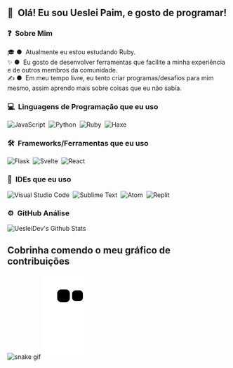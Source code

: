 <!-- ## 👋 &nbsp;Hey there! I'm Aditya -->
## 👋 &nbsp;Olá! Eu sou Ueslei Paim, e gosto de programar!

### ❓ &nbsp;Sobre Mim

🎓 ● &nbsp;Atualmente eu estou estudando Ruby.<br>
✨ ● &nbsp;Eu gosto de desenvolver ferramentas que facilite a minha experiência e de outros membros da comunidade.<br>
✍️ ● &nbsp;Em meu tempo livre, eu tento criar programas/desafios para mim mesmo, assim aprendo mais sobre coisas que eu não sabia.<br>

### 💻 &nbsp;Linguagens de Programação que eu uso

![JavaScript](https://img.shields.io/badge/-JavaScript-05122A?style=flat&logo=javascript)&nbsp;
![Python](https://img.shields.io/badge/-Python-05122A?style=flat&logo=python)&nbsp;
![Ruby](https://img.shields.io/badge/-Ruby-05122A?style=flat&logo=ruby)&nbsp;
![Haxe](https://img.shields.io/badge/-Haxe-05122A?style=flat&logo=haxe)

### 🛠 &nbsp;Frameworks/Ferramentas que eu uso

![Flask](https://img.shields.io/badge/-Flask-05122A?style=flat&logo=flask)&nbsp;
![Svelte](https://img.shields.io/badge/-Svelte-05122A?style=flat&logo=svelte)&nbsp;
![React](https://img.shields.io/badge/-React-05122A?style=flat&logo=react)&nbsp;

### 🧪 &nbsp;IDEs que eu uso
![Visual Studio Code](https://img.shields.io/badge/-Visual%20Studio%20Code-05122A?style=flat&logo=visual-studio-code&logoColor=007ACC)&nbsp;
![Sublime Text](https://img.shields.io/badge/-SublimeText-05122A?style=flat&logo=sublime-text&logoColor=ORANGE)&nbsp;
![Atom](https://img.shields.io/badge/-Atom-05122A?style=flat&logo=atom&logoColor=GREEN)&nbsp;
![Replit](https://img.shields.io/badge/-Replit-05122A?style=flat&logo=replit&logoColor=WHITE)&nbsp;

### ⚙️ &nbsp;GitHub Análise

![UesleiDev's Github Stats](https://github-readme-stats.vercel.app/api?username=uesleibros&show_icons=true&theme=blue-theme)

## Cobrinha comendo o meu gráfico de contribuições
![snake gif](https://raw.githubusercontent.com/uesleibros/uesleibros/output/github-contribution-grid-snake-dark.svg#gh-dark-mode-only)
![snake gif](https://raw.githubusercontent.com/uesleibros/uesleibros/output/github-contribution-grid-snake.svg#gh-light-mode-only)
